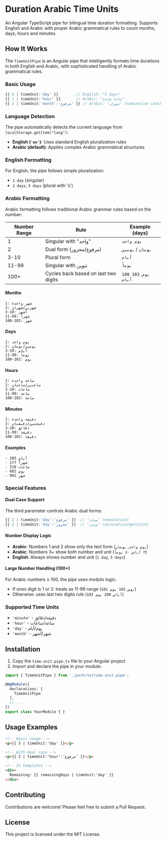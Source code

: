 # Duration Arabic Time Units

An Angular TypeScript pipe for bilingual time duration formatting. Supports English and Arabic with proper Arabic grammatical rules to count months, days, hours and minutes.

## How It Works

The `TimeUnitPipe` is an Angular pipe that intelligently formats time durations in both English and Arabic, with sophisticated handling of Arabic grammatical rules.

### Basic Usage
```typescript
{{ 5 | timeUnit:'day' }}        // English: "5 days"
{{ 1 | timeUnit:'hour' }}       // Arabic: "ساعة واحدة" 
{{ 2 | timeUnit:'month':'مرفوع' }} // Arabic: "شهران" (nominative case)
```

### Language Detection
The pipe automatically detects the current language from `localStorage.getItem("lang")`:
- **English (`'en'`)**: Uses standard English pluralization rules
- **Arabic (default)**: Applies complex Arabic grammatical structures

### English Formatting
For English, the pipe follows simple pluralization:
- `1 day` (singular)
- `2 days`, `5 days` (plural with 's')

### Arabic Formatting
Arabic formatting follows traditional Arabic grammar rules based on the number:

| Number Range | Rule | Example (days) |
|--------------|------|----------------|
| 1 | Singular with "واحد" | `يوم واحد` |
| 2 | Dual form (مرفوع/مجرور) | `يومان` / `يومين` |
| 3-10 | Plural form | `أيام` |
| 11-99 | Singular with تنوين | `يوماً` |
| 100+ | Cycles back based on last two digits | `100 يوم`, `103 أيام` |

#### Months
```
1: شهر واحدة
2: شهرين/شهران
3-10: أشهر
11-99: شهراً
100-102: شهر
```
#### Days
```
1: يوم واحد
2: يومين/يومان
3-10: أيام
11-99: يوماً
100-102: يوم
```
#### Hours
```
1: ساعة واحدة
2: ساعتين/ساعتان
3-10: ساعات
11-99: ساعة
100-102: ساعة
```
#### Minutes
```
1: دقيقة واحدة
2: دقيقتين/دقيقتان
3-10: دقائق
11-99: دقيقة
100-102: دقيقة
```

#### Examples
```
- 205 أيام   
- 177 شهراً
- 310 ساعات
- 602 يوم
- 901 شهر
```

### Special Features

#### Dual Case Support
The third parameter controls Arabic dual forms:
```typescript
{{ 2 | timeUnit:'day':'مرفوع' }}  // "يومان" (nominative)
{{ 2 | timeUnit:'day':'مجرور' }}  // "يومين" (accusative/genitive)
```

#### Number Display Logic
- **Arabic**: Numbers 1 and 2 show only the text form (`يوم واحد`, `يومان`)
- **Arabic**: Numbers 3+ show both number and unit (`٣ أيام`, `٥٠ يوماً`)
- **English**: Always shows number and unit (`1 day`, `5 days`)

#### Large Number Handling (100+)
For Arabic numbers ≥ 100, the pipe uses modulo logic:
- If ones digit is 1 or 2: treats as 11-99 range (`101 يوم`, `102 يوم`)
- Otherwise: uses last two digits rule (`103 أيام`, `200 يوم`)

### Supported Time Units
- `'minute'` - دقيقة/دقائق
- `'hour'` - ساعة/ساعات  
- `'day'` - يوم/أيام
- `'month'` - شهر/أشهر

## Installation

1. Copy the `time-unit.pipe.ts` file to your Angular project
2. Import and declare the pipe in your module:

```typescript
import { TimeUnitPipe } from './path/to/time-unit.pipe';

@NgModule({
  declarations: [
    TimeUnitPipe
  ],
  // ...
})
export class YourModule { }
```

## Usage Examples

```html
<!-- Basic usage -->
<p>{{ 5 | timeUnit:'day' }}</p>

<!-- With dual case -->
<p>{{ 2 | timeUnit:'hour':'مرفوع' }}</p>

<!-- In templates -->
<div>
  Remaining: {{ remainingDays | timeUnit:'day' }}
</div>
```

## Contributing

Contributions are welcome! Please feel free to submit a Pull Request.

## License

This project is licensed under the MIT License.


